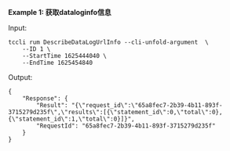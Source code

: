 **Example 1: 获取dataloginfo信息**



Input: 

```
tccli rum DescribeDataLogUrlInfo --cli-unfold-argument  \
    --ID 1 \
    --StartTime 1625444040 \
    --EndTime 1625454840
```

Output: 
```
{
    "Response": {
        "Result": "{\"request_id\":\"65a8fec7-2b39-4b11-893f-3715279d235f\",\"results\":[{\"statement_id\":0,\"total\":0},{\"statement_id\":1,\"total\":0}]}",
        "RequestId": "65a8fec7-2b39-4b11-893f-3715279d235f"
    }
}
```

